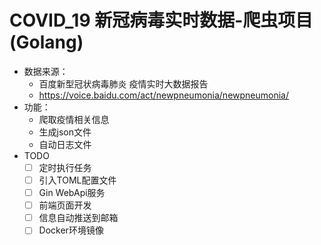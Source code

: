 # COVID_19 新冠病毒实时数据-爬虫项目(Golang)
- 数据来源：
  - 百度新型冠状病毒肺炎 疫情实时大数据报告 
  - https://voice.baidu.com/act/newpneumonia/newpneumonia/
- 功能：
  - 爬取疫情相关信息
  - 生成json文件 
  - 自动日志文件
- TODO
  - [ ] 定时执行任务
  - [ ] 引入TOML配置文件
  - [ ] Gin WebApi服务
  - [ ] 前端页面开发
  - [ ] 信息自动推送到邮箱
  - [ ] Docker环境镜像
